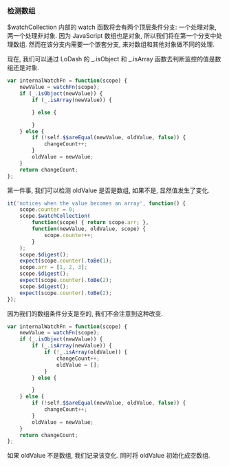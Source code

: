 ### 检测数组

$watchCollection 内部的 watch 函数将会有两个顶层条件分支: 一个处理对象, 两一个处理非对象. 因为 JavaScript 数组也是对象, 所以我们将在第一个分支中处理数组. 然而在该分支内需要一个嵌套分支, 来对数组和其他对象做不同的处理.

现在, 我们可以通过 LoDash 的 _.isObject 和 _.isArray 函数去判断监控的值是数组还是对象.

```js
var internalWatchFn = function(scope) {
    newValue = watchFn(scope);
    if (_.isObject(newValue)) {
        if (_.isArray(newValue)) {

        } else {

        }
    } else {
        if (!self.$$areEqual(newValue, oldValue, false)) {
            changeCount++;
        }
        oldValue = newValue;
    }
    return changeCount;
};
```

第一件事, 我们可以检测 oldValue 是否是数组, 如果不是, 显然值发生了变化.

```js
it('notices when the value becomes an array', function() {
    scope.counter = 0;
    scope.$watchCollection(
        function(scope) { return scope.arr; },
        function(newValue, oldValue, scope) {
            scope.counter++;
        }
    );
    scope.$digest();
    expect(scope.counter).toBe(1);
    scope.arr = [1, 2, 3];
    scope.$digest();
    expect(scope.counter).toBe(2);
    scope.$digest();
    expect(scope.counter).toBe(2);
});
```

因为我们的数组条件分支是空的, 我们不会注意到这种改变.

```js
var internalWatchFn = function(scope) {
    newValue = watchFn(scope);
    if (_.isObject(newValue)) {
        if (_.isArray(newValue)) {
            if (!_.isArray(oldValue)) {
                changeCount++;
                oldValue = [];
            }
        } else {

        }
    } else {
        if (!self.$$areEqual(newValue, oldValue, false)) {
            changeCount++;
        }
        oldValue = newValue;
    }
    return changeCount;
};
```

如果 oldValue 不是数组, 我们记录该变化. 同时将 oldValue 初始化成空数组.
